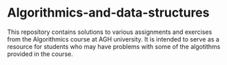 # Algorithmics-and-data-structures
This repository contains solutions to various assignments and exercises from the Algorithmics course at AGH university.
It is intended to serve as a resource for students who may have problems with some of the algotithms provided in the course.
